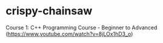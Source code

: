 # crispy-chainsaw
Course 1: C++ Programming Course - Beginner to Advanced (https://www.youtube.com/watch?v=8jLOx1hD3_o)
